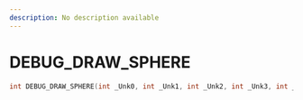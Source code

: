 ```yaml
---
description: No description available 
---
```


# DEBUG_DRAW_SPHERE

```cpp
int DEBUG_DRAW_SPHERE(int _Unk0, int _Unk1, int _Unk2, int _Unk3, int _Unk4, int _Unk5, int _Unk6);
```